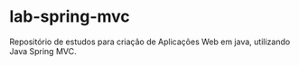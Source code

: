 # lab-spring-mvc
Repositório de estudos para criação de Aplicações Web em java, utilizando Java Spring MVC.
